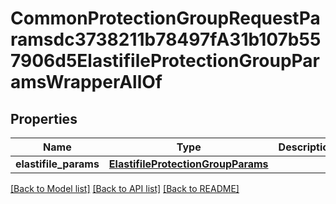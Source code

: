 # CommonProtectionGroupRequestParamsdc3738211b78497fA31b107b557906d5ElastifileProtectionGroupParamsWrapperAllOf


## Properties
Name | Type | Description | Notes
------------ | ------------- | ------------- | -------------
**elastifile_params** | [**ElastifileProtectionGroupParams**](ElastifileProtectionGroupParams.md) |  | [optional] 

[[Back to Model list]](../README.md#documentation-for-models) [[Back to API list]](../README.md#documentation-for-api-endpoints) [[Back to README]](../README.md)


